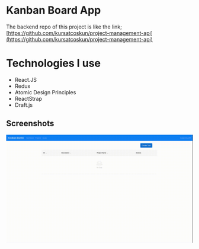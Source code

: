 # Kanban Board App


The backend repo of this project is like the link;  [https://github.com/kursatcoskun/project-management-api](https://github.com/kursatcoskun/project-management-api)

# Technologies I use

 - React.JS
 - Redux
 - Atomic Design Principles
 - ReactStrap
 - Draft.js
 

## Screenshots

![enter image description here](https://github.com/kursatcoskun/kanban-board/blob/main/kanban-board.gif)

